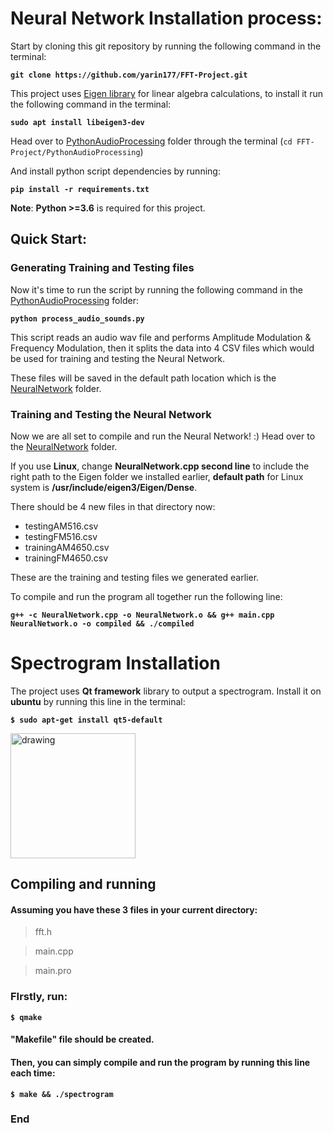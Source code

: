 




# Neural Network Installation process:

Start by cloning this git repository by running the following command in the terminal:

**`git clone https://github.com/yarin177/FFT-Project.git`**

This project uses [Eigen library](https://eigen.tuxfamily.org/) for linear algebra calculations, to install it run the following command in the terminal:

**`sudo apt install libeigen3-dev`**

Head over to [PythonAudioProcessing](https://github.com/yarin177/FFT-Project/tree/main/PythonAudioProcessing) folder through the terminal (`cd FFT-Project/PythonAudioProcessing`)

And install python script dependencies by running:

**`pip install -r requirements.txt`**

**Note**: **Python >=3.6** is required for this project.

## Quick Start:
### Generating Training and Testing files
Now it's time to run the script by running the following command in the [PythonAudioProcessing](https://github.com/yarin177/FFT-Project/tree/main/PythonAudioProcessing) folder:

**`python process_audio_sounds.py`**

This script reads an audio wav file and performs Amplitude Modulation & Frequency Modulation, then it splits the data into 4  CSV files which would be used for training and testing the Neural Network.


These files will be saved in the default path location which is the [NeuralNetwork](https://github.com/yarin177/FFT-Project/tree/main/NeuralNetwork) folder.

### Training and Testing the Neural Network
Now we are all set to compile and run the Neural Network! :)
Head over to the [NeuralNetwork](https://github.com/yarin177/FFT-Project/tree/main/NeuralNetwork) folder.

If you use **Linux**, change **NeuralNetwork.cpp second line** to include the right path to the Eigen folder we installed earlier, **default path** for Linux system is **/usr/include/eigen3/Eigen/Dense**.

There should be 4 new files in that directory now:
 - testingAM516.csv 
 - testingFM516.csv  
 - trainingAM4650.csv 
 - trainingFM4650.csv

These are the training and testing files we generated earlier.

To compile and run the program all together run the following line:

**`g++ -c NeuralNetwork.cpp -o NeuralNetwork.o && g++ main.cpp NeuralNetwork.o -o compiled && ./compiled`**
# Spectrogram Installation 

The project uses **Qt framework**  library  to output a  spectrogram.
Install it on **ubuntu** by running this line in the terminal:

**`$ sudo apt-get install qt5-default`**

<img src="https://upload.wikimedia.org/wikipedia/commons/thumb/0/0b/Qt_logo_2016.svg/1200px-Qt_logo_2016.svg.png" alt="drawing" width="200"/>

## Compiling and running 
#### Assuming you have these  3 files in your current directory:

>fft.h

>main.cpp

>main.pro

### FIrstly, run:

**`$ qmake`** 

#### **"Makefile"** file should be created.

#### Then, you can simply compile and run the program by running this line each time:

**`$ make && ./spectrogram`**

### End
